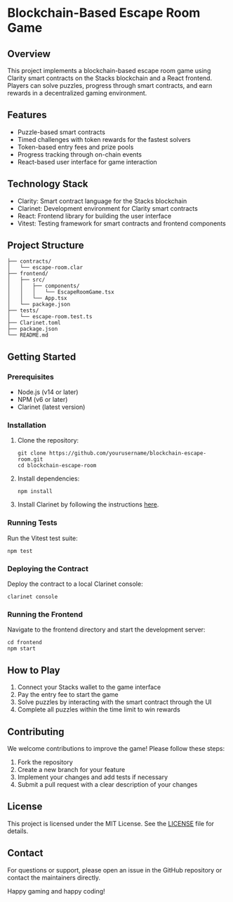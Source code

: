 # Blockchain-Based Escape Room Game

## Overview
This project implements a blockchain-based escape room game using Clarity smart contracts on the Stacks blockchain and a React frontend. Players can solve puzzles, progress through smart contracts, and earn rewards in a decentralized gaming environment.

## Features
- Puzzle-based smart contracts
- Timed challenges with token rewards for the fastest solvers
- Token-based entry fees and prize pools
- Progress tracking through on-chain events
- React-based user interface for game interaction

## Technology Stack
- Clarity: Smart contract language for the Stacks blockchain
- Clarinet: Development environment for Clarity smart contracts
- React: Frontend library for building the user interface
- Vitest: Testing framework for smart contracts and frontend components

## Project Structure
```
├── contracts/
│   └── escape-room.clar
├── frontend/
│   ├── src/
│   │   ├── components/
│   │   │   └── EscapeRoomGame.tsx
│   │   └── App.tsx
│   └── package.json
├── tests/
│   └── escape-room.test.ts
├── Clarinet.toml
├── package.json
└── README.md
```

## Getting Started

### Prerequisites
- Node.js (v14 or later)
- NPM (v6 or later)
- Clarinet (latest version)

### Installation
1. Clone the repository:
   ```
   git clone https://github.com/yourusername/blockchain-escape-room.git
   cd blockchain-escape-room
   ```

2. Install dependencies:
   ```
   npm install
   ```

3. Install Clarinet by following the instructions [here](https://github.com/hirosystems/clarinet).

### Running Tests
Run the Vitest test suite:
```
npm test
```

### Deploying the Contract
Deploy the contract to a local Clarinet console:
```
clarinet console
```

### Running the Frontend
Navigate to the frontend directory and start the development server:
```
cd frontend
npm start
```

## How to Play
1. Connect your Stacks wallet to the game interface
2. Pay the entry fee to start the game
3. Solve puzzles by interacting with the smart contract through the UI
4. Complete all puzzles within the time limit to win rewards

## Contributing
We welcome contributions to improve the game! Please follow these steps:
1. Fork the repository
2. Create a new branch for your feature
3. Implement your changes and add tests if necessary
4. Submit a pull request with a clear description of your changes

## License
This project is licensed under the MIT License. See the [LICENSE](LICENSE) file for details.

## Contact
For questions or support, please open an issue in the GitHub repository or contact the maintainers directly.

Happy gaming and happy coding!
